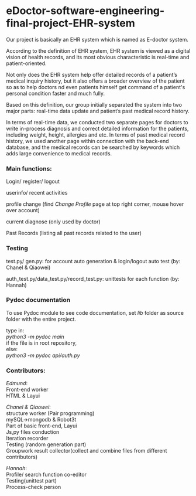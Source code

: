 # eDoctor-software-engineering-final-project-EHR-system

Our project is basically an EHR system which is named as E-doctor system. 

According to the definition of EHR system, EHR system is viewed as a digital vision of health records, 
and its most obvious characteristic is real-time and patient-oriented. 

Not only does the EHR system help offer detailed records of a patient’s medical inquiry history, 
but it also offers a broader overview of the patient so as to help doctors 
nd even patients himself get command of a patient's personal condition faster and much fully.

Based on this definition, our group initially separated the system into two major parts:
real-time data update and patient’s past medical record history. 

In terms of real-time data, we conducted two separate pages for doctors to write in-process diagnosis and correct detailed information for the patients, including weight, height, allergies and etc. 
In terms of past medical record history, we used another page within connection with the back-end database, and the medical records can be searched by keywords which adds large convenience to medical records.


### Main functions:
Login/ register/ logout

userinfo/ recent activities

profile change (find *Change Profile* page at top right corner, mouse hover over account)

current diagnose (only used by doctor)

Past Records (listing all past records related to the user)

### Testing
test.py/ gen.py: for account auto generation & login/logout auto test (by: Chanel & Qiaowei)

auth_test.py/data_test.py/record_test.py: unittests for each function (by: Hannah)

### Pydoc documentation
To use Pydoc module to see code documentation, set *lib* folder as source folder with the entire project.

type in: \
*python3 -m pydoc main*\
if the file is in root repository,\
else:\
*python3 -m pydoc api/auth.py*


### Contributors: 
*Edmund*: \
Front-end worker\
HTML & Layui

*Chanel & Qiaowei*:\
structure worker (Pair programming)\
mySQL->mongodb & Robot3t\
Part of basic front-end, Layui \
Js,py files conduction\
Iteration recorder \
Testing (random generation part)\
Groupwork result collector(collect and combine files from different contributors)

*Hannah*: \
Profile/ search function co-editor\
Testing(unittest part)\
Process-check person









